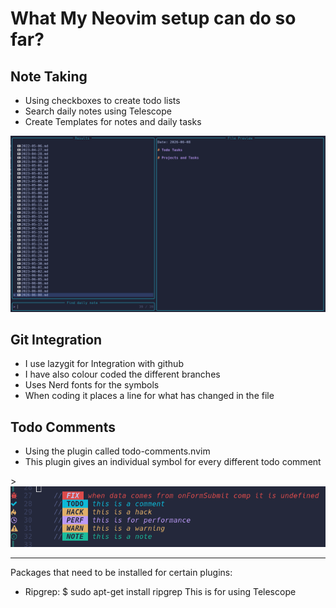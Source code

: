 <h1>What My Neovim setup can do so far?</h1>

<h2>Note Taking</h2>
<ul>
    <li>Using checkboxes to create todo lists</li>
    <li>Search daily notes using Telescope</li>
    <li>Create Templates for notes and daily tasks</li>
</ul>

<img src="./Images/daily_notes_searching.png" />

<h2>Git Integration</h2>
<ul>
    <li>I use lazygit for Integration with github</li>
    <li>I have also colour coded the different branches</li>
    <li>Uses Nerd fonts for the symbols</li>
    <li>When coding it places a line for what has changed in the file</li>
</ul>

<h2>Todo Comments</h2>
<ul>
    <li>Using the plugin called todo-comments.nvim</li>
    <li>This plugin gives an individual symbol for every different todo comment</li>
</ul>>

<img src="./Images/todo_comments.png" />

<hr>

Packages that need to be installed for certain plugins:
- Ripgrep: $ sudo apt-get install ripgrep
    This is for using Telescope
